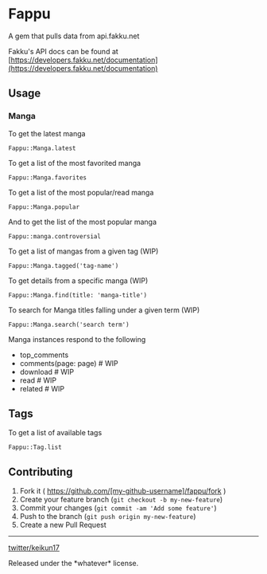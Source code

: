 # Fappu

A gem that pulls data from api.fakku.net

Fakku's API docs can be found at [https://developers.fakku.net/documentation](https://developers.fakku.net/documentation)

## Usage


### Manga

To get the latest manga

    Fappu::Manga.latest

To get a list of the most favorited manga

    Fappu::Manga.favorites

To get a list of the most popular/read manga

    Fappu::Manga.popular

And to get the list of the most popular manga

    Fappu::manga.controversial

To get a list of mangas from a given tag (WIP)

    Fappu::Manga.tagged('tag-name')

To get details from a specific manga (WIP)

    Fappu::Manga.find(title: 'manga-title')

To search for Manga titles falling under a given term (WIP)

    Fappu::Manga.search('search term')


Manga instances respond to the following

 - top_comments
 - comments(page: page) # WIP
 - download # WIP
 - read # WIP
 - related # WIP

## Tags

To get a list of available tags

    Fappu::Tag.list

## Contributing

1. Fork it ( https://github.com/[my-github-username]/fappu/fork )
2. Create your feature branch (`git checkout -b my-new-feature`)
3. Commit your changes (`git commit -am 'Add some feature'`)
4. Push to the branch (`git push origin my-new-feature`)
5. Create a new Pull Request

---

[twitter/keikun17](https://www.twitter.com/keikun17)

Released under the \*whatever\* license.
